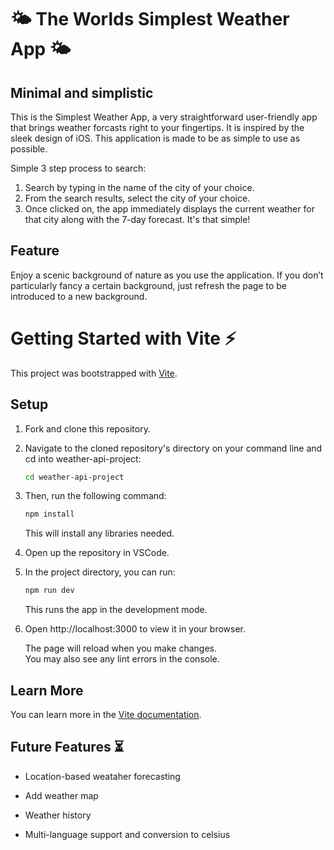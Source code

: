 # 🌤️ The Worlds Simplest Weather App 🌤️
## Minimal and simplistic

This is the Simplest Weather App, a very straightforward user-friendly app that brings weather forcasts right to your fingertips. It is inspired by the sleek design of iOS. This application is made to be as simple to use as possible. 

Simple 3 step process to search:
1. Search by typing in the name of the city of your choice.
1. From the search results, select the city of your choice.
1. Once clicked on, the app immediately displays the current weather for that city along with the 7-day forecast. It's that simple!

## Feature
Enjoy a scenic background of nature as you use the application. If you don’t particularly fancy a certain background, just refresh the page to be introduced to a new background.

# Getting Started with Vite ⚡

This project was bootstrapped with [Vite](https://github.com/vitejs/vite).

## Setup

1. Fork and clone this repository.

1. Navigate to the cloned repository's directory on your command line and cd into weather-api-project:
    ```bash
    cd weather-api-project
    ```


1. Then, run the following command:

   ```bash
   npm install
   ```

   This will install any libraries needed.

1. Open up the repository in VSCode.
    
1. In the project directory, you can run:
    ```bash
    npm run dev
    ```
   This runs the app in the development mode.

1. Open http://localhost:3000 to view it in your browser.

    The page will reload when you make changes.\
    You may also see any lint errors in the console.



## Learn More

You can learn more in the [Vite documentation](https://vitejs.dev).


## Future Features ⏳
* Location-based weataher forecasting

* Add weather map

* Weather history 

* Multi-language support and conversion to celsius
